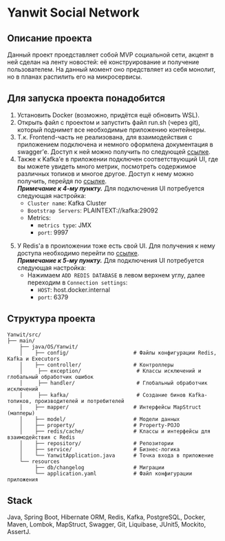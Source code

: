 # Yanwit Social Network
## Описание проекта
Данный проект проедставляет собой MVP социальной сети, акцент в ней сделан на ленту новостей: её конструирование и получение пользователем. На данный момент оно предствляет из себя монолит, но в планах распилить его на микросервисы.
## Для запуска проекта понадобится
1. Установить Docker (возможно, придётся ещё обновить WSL).
2. Открыть файл с проектом и запустить файл run.sh (через git), который поднимет все необходимые приложению контейнеры.
3. Т.к. Frontend-часть не реализована, для взаимодействия с приложением подключена и немного оформлена документация в swagger’е.
Доступ к ней можно получить по следующей [ссылке](http://localhost:8080/swagger-ui/index.html#/ "http://localhost:8080/swagger-ui/index.html#/").
5. Также к Kafka’е в приложении подключен соответствующий UI, где вы можете увидеть много метрик, посмотреть содержимое различных топиков и многое другое.
Доступ к нему можно получить, перейдя по [ссылке](http://localhost:8082/ "http://localhost:8082/").  
***Примечание к 4-му пункту.*** Для подключения UI потребуется следующая настройка:
   - ```Cluster name```: Kafka Cluster
   - ```Bootstrap Servers```: PLAINTEXT://kafka:29092
   - Metrics:
      - ```metrics type```: JMX
      - ```port```: 9997
5) У Redis'а в проиложении тоже есть свой UI. Для получения к нему доступа необходимо перейти по [ссылке](http://localhost:5540/ "http://localhost:5540/").  
***Примечание к 5-му пункту.*** Для подключения UI потребуется следующая настройка:
   - Нажимаем ```ADD REDIS DATABASE``` в левом верхнем углу, далее переходим в ```Connection settings```:
       - ```HOST```: host.docker.internal
       - ```port```: 6379
## Структура проекта
```
Yanwit/src/
├── main/                   
    ├── java/OS/Yanwit/              
    │    ├── config/                     # Файлы конфигурации Redis, Kafka и Executors  
    │    ├── controller/                 # Контроллеры
    │	  ├── exception/                  # Классы исключений и глобальный обработчик ошибок
    │	  ├── handler/                    # Глобальный обработчик исключений
    │	  ├── kafka/                      # Создание бинов Kafka- топиков, производителей и потребителей 
    │    ├── mapper/                     # Интерфейсы MapStruct (мапперы)
    │    ├── model/                      # Модели данных
    │    ├── property/                   # Property-POJO 
    │    ├── redis/cache/                # Классы и интерфейсы для взаимодействия с Redis
    │    ├── repository/                 # Репозитории 
    │    ├── service/                    # Бизнес-логика    
    │    └── YanwitApplication.java      # Точка входа в приложение
    └── resources
         ├── db/changelog                # Миграции
         └── application.yaml            # Файл конфигурации приложения         
```  
## Stack
Java, Spring Boot, Hibernate ORM, Redis, Kafka, PostgreSQL, Docker, Maven, Lombok, MapStruct, Swagger, Git, Liquibase, JUnit5, Mockito, AssertJ.

       

